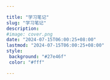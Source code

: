 ```yaml
---

title: "学习笔记"
slug: "学习笔记"
description:
#image: cover.png
date: "2024-07-15T06:00:25+08:00"
lastmod: "2024-07-15T06:00:25+08:00"
style:
 background: "#27e46f"
 color: "#fff"

---
```

